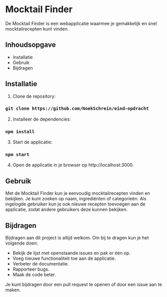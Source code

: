 # Mocktail Finder
De Mocktail Finder is een webapplicatie waarmee je gemakkelijk en snel mocktailrecepten kunt vinden.

## Inhoudsopgave
- Installatie
- Gebruik
- Bijdragen

## Installatie
1. Clone de repository:

### `git clone https://github.com/NoekSchrein/eind-opdracht`

2. Installeer de dependencies:

### `npm install`

3. Start de applicatie:

### `npm start`

4. Open de applicatie in je browser op http://localhost:3000.


## Gebruik
Met de Mocktail Finder kun je eenvoudig mocktailrecepten vinden en bekijken. Je kunt zoeken op naam, ingrediënten of categorieën. Als ingelogde gebruiker kun je ook nieuwe recepten toevoegen aan de applicatie, zodat andere gebruikers deze kunnen bekijken.

## Bijdragen
Bijdragen aan dit project is altijd welkom. Om bij te dragen kun je het volgende doen:

- Bekijk de lijst met openstaande issues en pak er één op.
- Voeg nieuwe functionaliteit toe aan de applicatie.
- Verbeter de documentatie.
- Rapporteer bugs.
- Maak de code beter.

Je kunt bijdragen door een pull request te openen of door een issue aan te maken.